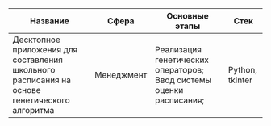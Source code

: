 Название | Сфера | Основные этапы | Стек 
--- | --- | --- | --- |
Десктопное приложения для составления школьного расписания на основе генетического алгоритма | Менеджмент | Реализация генетических операторов; Ввод системы оценки расписания; | Python, tkinter 
